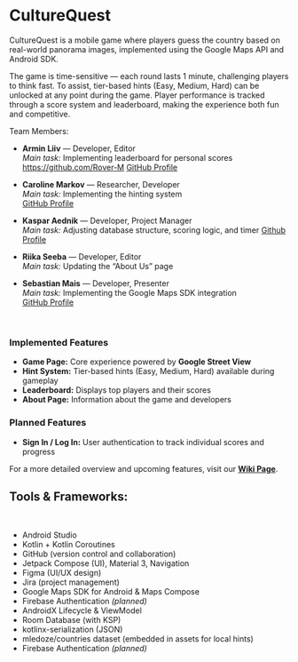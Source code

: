 # CultureQuest
CultureQuest is a mobile game where players guess the country based on real-world panorama images, implemented using the Google Maps API and Android SDK.

The game is time-sensitive — each round lasts 1 minute, challenging players to think fast. To assist, tier-based hints (Easy, Medium, Hard) can be unlocked at any point during the game. Player performance is tracked through a score system and leaderboard, making the experience both fun and competitive.

Team Members:
<br/>
- **Armin Liiv** — Developer, Editor  
  *Main task:* Implementing leaderboard for personal scores  https://github.com/Rover-M
  [GitHub Profile](https://github.com/Rover-M) 

- **Caroline Markov** — Researcher, Developer  
  *Main task:* Implementing the hinting system  
  [GitHub Profile](https://github.com/CarolineMarkov)  

- **Kaspar Aednik** — Developer, Project Manager  
  *Main task:* Adjusting database structure, scoring logic, and timer
  [Github Profile](https://github.com/Lontloom)

- **Riika Seeba** — Developer, Editor  
  *Main task:* Updating the “About Us” page  

- **Sebastian Mais** — Developer, Presenter  
  *Main task:* Implementing the Google Maps SDK integration  
  [GitHub Profile](https://github.com/S33bu)

<br/>


### Implemented Features
- **Game Page:** Core experience powered by **Google Street View**  
- **Hint System:** Tier-based hints (Easy, Medium, Hard) available during gameplay  
- **Leaderboard:** Displays top players and their scores  
- **About Page:** Information about the game and developers  

### Planned Features
- **Sign In / Log In:** User authentication to track individual scores and progress  

For a more detailed overview and upcoming features, visit our [**Wiki Page**](https://github.com/S33bu/CultureQuest/wiki).


## Tools & Frameworks:
<br/>
<ul>
  <li>Android Studio</li>
  <li>Kotlin + Kotlin Coroutines</li>
  <li>GitHub (version control and collaboration)</li>
  <li>Jetpack Compose (UI), Material 3, Navigation</li>
  <li>Figma (UI/UX design)</li>
  <li>Jira (project management)</li>
  <li>Google Maps SDK for Android & Maps Compose</li>
  <li>Firebase Authentication <i>(planned)</i></li>
  <li>AndroidX Lifecycle & ViewModel</li>
  <li>Room Database (with KSP)</li>
  <li>kotlinx-serialization (JSON)</li>
  <li>mledoze/countries dataset (embedded in assets for local hints)</li>
  <li>Firebase Authentication <i>(planned)</i></li>
 
</ul>
